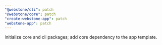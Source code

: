 ```yaml
---
"@webstone/cli": patch
"@webstone/core": patch
"create-webstone-app": patch
"webstone-app": patch
---
```


Initialize core and cli packages; add core dependency to the app template.

